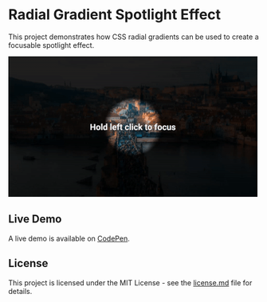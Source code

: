 # Radial Gradient Spotlight Effect
This project demonstrates how CSS radial gradients can be used to create a focusable spotlight effect.

![Radial Gradient Spotlight Effect Demo](https://github.com/georgewpark/Radial-Gradient-Spotlight-Effect/blob/master/demo-gif.gif "Radial Gradient Spotlight Effect Demo")

## Live Demo
A live demo is available on [CodePen](https://codepen.io/GeorgePark/full/ELemzZ).

## License
This project is licensed under the MIT License - see the [license.md](license.md) file for details.